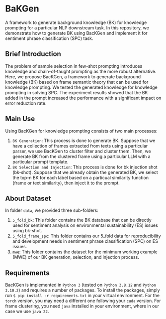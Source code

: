 # BaKGen
A framework to generate background knowledge (BK) for knowledge prompting for a particular NLP downstream task. In this repository, we demonstrate how to generate BK using BacKGen and implement it for sentiment phrase classification (SPC) task.
## Brief Introduction
The problem of sample selection in few-shot prompting introduces knowledge and chain-of-taught prompting as the more robust alternative. Here, we propose BacKGen, a framework to generate background knowledge (BK) based on frame semantic theory that can be used for knowledge prompting. We tested the generated knowledge for knowledge prompting in solving SPC. The experiment results showed that the BK added in the prompt increased the performance with a significant impact on error reduction rate.
## Main Use
Using BacKGen for knowledge prompting consists of two main processes: <br />
1. `BK Generation`: This process is done to generate BK. Suppose that we have a collection of frames extracted from texts using a particular parser, we use BacKGen to cluster filter and cluster them. Then, we generate BK from the clustered frame using a particular LLM with a particular prompt template.
2. `BK Selection and Injection`: This process is done for bk injection shot (bk-shot). Suppose that we already obtain the generated BK, we select the top-n BK for each label based on a particual similarity function (frame or text similarity), then inject it to the prompt.
## About Dataset
In folder `data`, we provided three sub-folders: <br />
1. `5_fold_bk`: This folder contains the BK database that can be directly used for sentiment analysis on environmental sustainability (ES) issues using bk-shot.
2. `5_fold_frame_spc`: This folder contains our 5_fold data for reproducibility and development needs in sentiment phrase classification (SPC) on ES issues.
3. `mwe`: This folder contains the dataset for the minimum working example (MWE) of our BK generation, selection, and injection process. 
## Requirements
BacKGen is implemented in `Python 3` (tested on `Python 3.8.12` and `Python 3.10.2`) and requires a number of packages. To install the packages, simply run `$ pip install -r requirements.txt` in your virtual environment. For the `torch` version, you may need a different one following your `cuda` version. For frame clustering, you need `java` installed in your environment, where in our case we use `java 22`.